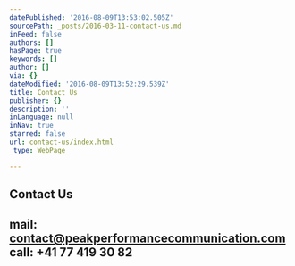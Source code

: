 ```yaml
---
datePublished: '2016-08-09T13:53:02.505Z'
sourcePath: _posts/2016-03-11-contact-us.md
inFeed: false
authors: []
hasPage: true
keywords: []
author: []
via: {}
dateModified: '2016-08-09T13:52:29.539Z'
title: Contact Us
publisher: {}
description: ''
inLanguage: null
inNav: true
starred: false
url: contact-us/index.html
_type: WebPage

---
```

## Contact Us

## mail: contact@peakperformancecommunication.com call: +41 77 419 30 82